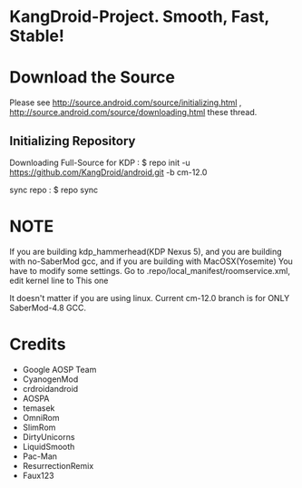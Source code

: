 KangDroid-Project. Smooth, Fast, Stable!
=======

Download the Source
===================

Please see http://source.android.com/source/initializing.html , http://source.android.com/source/downloading.html these thread.

Initializing Repository
-----------------------
Downloading Full-Source for KDP :
    $ repo init -u https://github.com/KangDroid/android.git -b cm-12.0

sync repo :
    $ repo sync
	
NOTE
======
If you are building kdp_hammerhead(KDP Nexus 5), and you are building with no-SaberMod gcc, and if you are building with MacOSX(Yosemite) You have to modify some settings. Go to .repo/local_manifest/roomservice.xml, edit kernel line to  This one   
<project name="KangDroid/android_kernel_lge_hammerhead" path="kernel/lge/hammerhead" remote="github" revision="mac"/>

It doesn't matter if you are using linux. Current cm-12.0 branch is for ONLY SaberMod-4.8 GCC.

Credits
=======
- Google AOSP Team
- CyanogenMod 
- crdroidandroid
- AOSPA
- temasek
- OmniRom
- SlimRom
- DirtyUnicorns
- LiquidSmooth
- Pac-Man
- ResurrectionRemix
- Faux123